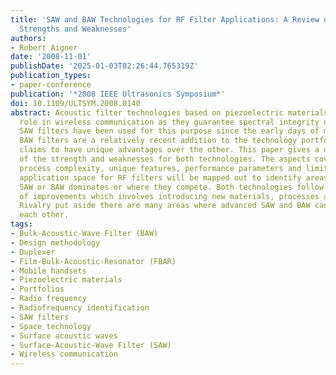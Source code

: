 ```yaml
---
title: 'SAW and BAW Technologies for RF Filter Applications: A Review of the Relative
  Strengths and Weaknesses'
authors:
- Robert Aigner
date: '2008-11-01'
publishDate: '2025-01-03T02:26:44.765319Z'
publication_types:
- paper-conference
publication: '*2008 IEEE Ultrasonics Symposium*'
doi: 10.1109/ULTSYM.2008.0140
abstract: Acoustic filter technologies based on piezoelectric materials play a key
  role in wireless communication as they guarantee spectral integrity of RF signals.
  SAW filters have been used for this purpose since the early days of mobile phones.
  BAW filters are a relatively recent addition to the technology portfolio. Each technology
  claims to have unique advantages over the other. This paper gives a detailed review
  of the strength and weaknesses for both technologies. The aspects covered include
  process complexity, unique features, performance parameters and limitations. The
  application space for RF filters will be mapped out to identify areas where either
  SAW or BAW dominates or where they compete. Both technologies follow a steep path
  of improvements which involves introducing new materials, processes and design methods.
  Rivalry put aside there are many areas where advanced SAW and BAW can benefit from
  each other.
tags:
- Bulk-Acoustic-Wave Filter (BAW)
- Design methodology
- Duplexer
- Film-Bulk-Acoustic-Resonator (FBAR)
- Mobile handsets
- Piezoelectric materials
- Portfolios
- Radio frequency
- Radiofrequency identification
- SAW filters
- Space technology
- Surface acoustic waves
- Surface-Acoustic-Wave Filter (SAW)
- Wireless communication
---
```

